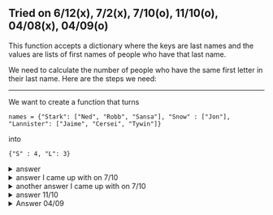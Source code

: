 Tried on 6/12(x), 7/2(x), 7/10(o), 11/10(o), 04/08(x), 04/09(o)
---

This function accepts a dictionary where the keys are last names and the values are lists of first names of people who have that last name. 

We need to calculate the number of people who have the same first letter in their last name. Here are the steps we need:

---

We want to create a function that turns
```
names = {"Stark": ["Ned", "Robb", "Sansa"], "Snow" : ["Jon"], "Lannister": ["Jaime", "Cersei", "Tywin"]}
```
into
```
{"S" : 4, "L": 3}
```



<details>
  <summary>answer</summary>
  
  ```py
  def count(dic):
      
      #we need to create an empty dictionary
      emp = {}
      
      for key in dic.keys():
          if key[0] not in emp.keys():
              emp[key[0]] = 0
          emp[key[0]] += len(dic[key])
      return emp
  
  ```
</details>

<details>
  <summary>answer I came up with on 7/10</summary>
  
  ```py
  def count(s):
      dic = {}
      for key,value in s.items():
          dic.setdefault(key[0],0)
          if key[0] in dic:
              dic[key[0]] += len(value)

      return dic
  ```
</details>

<details>
  <summary>another answer I came up with on 7/10</summary>
  
  ```py
  def count(s):
      dic = {}
      for key,value in s.items():
          if key[0] not in dic:
              dic.setdefault(key[0],len(value))
          else:
              dic[key[0]] += len(value)
      return dic
  ```
</details>

<details>
  <summary>answer 11/10</summary>
  
  ```py
  names = {"Stark": ["Ned", "Robb", "Sansa"], "Snow" : ["Jon"], "Lannister": ["Jaime", "Cersei", "Tywin"]}

  def count(s):
      dict1 = {}

      for k,v in s.items():
          alphabets = k[0]
          if alphabets not in list(dict1.keys()):
              dict1[alphabets] = 0
          if alphabets in list(dict1.keys()):
              dict1[alphabets] += len(s[k])

      return dict1

  print(count(names))
  ```
  
</details>


<details>

  <summary>Answer 04/09</summary>
  
  ```py
  def count(dic):

      # 1. create a new dictionary 'newdic' because we can't modify keys in the existing 'dic'. 
      # 2. iterate through the 'dic', and create a variable 'firstCapital' that stores the first capical letter of each keys
      #       a. if the variable exists in the new dictionary, add the length of the corresponding value in the 'dic' to the value of 'newdic'.
      #       b. if the varible doesn't exist in the new dictionary, set the length of the corresponding value in the 'dic' as the value of 'newdic'.
      # 3. return 'newdic'

      newdic = {}

      for k,v in dic.items():
          firstCapital = k[0].upper()
          print(firstCapital in newdic)
          if firstCapital not in newdic:
              newdic[firstCapital] = len(v)
          else:
              newdic[firstCapital] += len(v)

      return newdic
  ```
</details>
